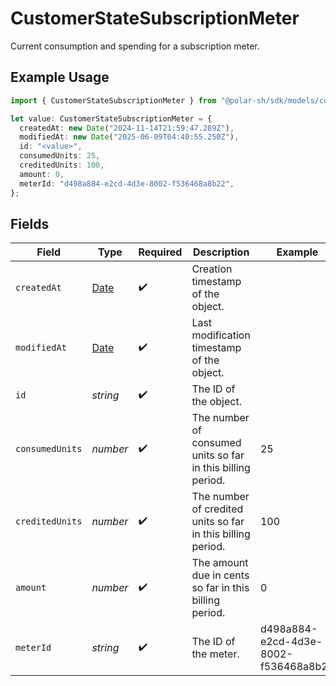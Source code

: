 # CustomerStateSubscriptionMeter

Current consumption and spending for a subscription meter.

## Example Usage

```typescript
import { CustomerStateSubscriptionMeter } from "@polar-sh/sdk/models/components/customerstatesubscriptionmeter.js";

let value: CustomerStateSubscriptionMeter = {
  createdAt: new Date("2024-11-14T21:59:47.289Z"),
  modifiedAt: new Date("2025-06-09T04:40:55.250Z"),
  id: "<value>",
  consumedUnits: 25,
  creditedUnits: 100,
  amount: 0,
  meterId: "d498a884-e2cd-4d3e-8002-f536468a8b22",
};
```

## Fields

| Field                                                                                         | Type                                                                                          | Required                                                                                      | Description                                                                                   | Example                                                                                       |
| --------------------------------------------------------------------------------------------- | --------------------------------------------------------------------------------------------- | --------------------------------------------------------------------------------------------- | --------------------------------------------------------------------------------------------- | --------------------------------------------------------------------------------------------- |
| `createdAt`                                                                                   | [Date](https://developer.mozilla.org/en-US/docs/Web/JavaScript/Reference/Global_Objects/Date) | :heavy_check_mark:                                                                            | Creation timestamp of the object.                                                             |                                                                                               |
| `modifiedAt`                                                                                  | [Date](https://developer.mozilla.org/en-US/docs/Web/JavaScript/Reference/Global_Objects/Date) | :heavy_check_mark:                                                                            | Last modification timestamp of the object.                                                    |                                                                                               |
| `id`                                                                                          | *string*                                                                                      | :heavy_check_mark:                                                                            | The ID of the object.                                                                         |                                                                                               |
| `consumedUnits`                                                                               | *number*                                                                                      | :heavy_check_mark:                                                                            | The number of consumed units so far in this billing period.                                   | 25                                                                                            |
| `creditedUnits`                                                                               | *number*                                                                                      | :heavy_check_mark:                                                                            | The number of credited units so far in this billing period.                                   | 100                                                                                           |
| `amount`                                                                                      | *number*                                                                                      | :heavy_check_mark:                                                                            | The amount due in cents so far in this billing period.                                        | 0                                                                                             |
| `meterId`                                                                                     | *string*                                                                                      | :heavy_check_mark:                                                                            | The ID of the meter.                                                                          | d498a884-e2cd-4d3e-8002-f536468a8b22                                                          |